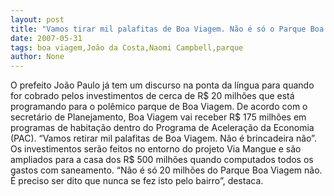 ```yaml
---
layout: post
title: "Vamos tirar mil palafitas de Boa Viagem. Não é só o Parque Boa Viagem não, diz João da Costa"
date: 2007-05-31
tags: boa viagem,João da Costa,Naomi Campbell,parque
author: None
---
```

O prefeito Jo&atilde;o Paulo j&aacute; tem um discurso na ponta da l&iacute;ngua para quando for cobrado pelos investimentos de cerca de R$ 20 milh&otilde;es que est&aacute; programando para o pol&ecirc;mico parque de Boa Viagem.
De acordo com o secret&aacute;rio de Planejamento, Boa Viagem vai receber R$ 175 milh&otilde;es em programas de habita&ccedil;&atilde;o dentro do Programa de Acelera&ccedil;&atilde;o da Economia (PAC). &ldquo;Vamos retirar mil palafitas de Boa Viagem. N&atilde;o &eacute; brincadeira n&atilde;o&rdquo;.
Os investimentos ser&atilde;o feitos no entorno do projeto Via Mangue e s&atilde;o ampliados para a casa dos R$ 500 milh&otilde;es quando computados todos os gastos com saneamento. &ldquo;N&atilde;o &eacute; s&oacute; 20 milh&otilde;es do Parque Boa Viagem n&atilde;o. &Eacute; preciso ser dito que nunca se fez isto pelo bairro&rdquo;, destaca. 